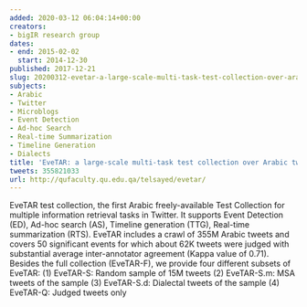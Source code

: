 ```yaml
---
added: 2020-03-12 06:04:14+00:00
creators:
- bigIR research group
dates:
- end: 2015-02-02
  start: 2014-12-30
published: 2017-12-21
slug: 20200312-evetar-a-large-scale-multi-task-test-collection-over-arabic-tweets
subjects:
- Arabic
- Twitter
- Microblogs
- Event Detection
- Ad-hoc Search
- Real-time Summarization
- Timeline Generation
- Dialects
title: 'EveTAR: a large-scale multi-task test collection over Arabic tweets'
tweets: 355821033
url: http://qufaculty.qu.edu.qa/telsayed/evetar/
---
```


EveTAR test collection, the first Arabic freely-available Test Collection  for multiple information retrieval tasks in Twitter. It supports  Event Detection (ED), Ad-hoc search (AS), Timeline generation (TTG), Real-time  summarization (RTS).  EveTAR includes a crawl of 355M Arabic tweets and covers  50 significant events for which about 62K tweets were judged with substantial  average inter-annotator agreement (Kappa value of 0.71). Besides the full  collection (EveTAR-F), we provide four different subsets of EveTAR:  (1) EveTAR-S: Random sample of 15M tweets (2) EveTAR-S.m: MSA tweets of the sample  (3) EveTAR-S.d: Dialectal tweets of the sample  (4) EveTAR-Q: Judged tweets only
